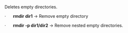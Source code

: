 Deletes empty directories.

·      **rmdir dir1** → Remove empty directory

·      **rmdir -p dir1/dir2** → Remove nested empty directories.
